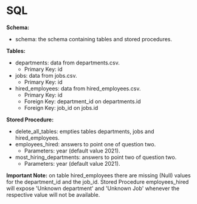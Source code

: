 # SQL
**Schema:**
- schema: the schema containing tables and stored procedures.

**Tables:**
- departments: data from departments.csv.
  - Primary Key: id
- jobs: data from jobs.csv.
  - Primary Key: id
- hired_employees: data from hired_employees.csv.
  - Primary Key: id
  - Foreign Key: department_id on departments.id
  - Foreign Key: job_id on jobs.id

**Stored Procedure:**
- delete_all_tables: empties tables departments, jobs and hired_employees.
- employees_hired: answers to point one of question two.
  - Parameters: year (default value 2021).
- most_hiring_departments: answers to point two of question two.
  - Parameters: year (default value 2021).

**Important Note:** on table hired_employees there are missing (Null) values for the department_id and the job_id. Stored Procedure employees_hired will expose 'Unknown department' and 'Unknown Job' whenever the respective value will not be available.

  
